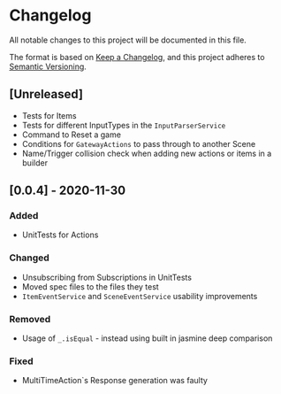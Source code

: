 # Changelog #

All notable changes to this project will be documented in this file.

The format is based on [Keep a Changelog](https://keepachangelog.com/en/1.0.0/),
and this project adheres to [Semantic Versioning](https://semver.org/spec/v2.0.0.html).

## [Unreleased] ##

- Tests for Items
- Tests for different InputTypes in the `InputParserService`
- Command to Reset a game
- Conditions for `GatewayActions` to pass through to another Scene
- Name/Trigger collision check when adding new actions or items in a builder

## [0.0.4] - 2020-11-30 ##

### Added ###

- UnitTests for Actions

### Changed ###

- Unsubscribing from Subscriptions in UnitTests
- Moved spec files to the files they test
- `ItemEventService` and `SceneEventService` usability improvements

### Removed ###

- Usage of `_.isEqual` - instead using built in jasmine deep comparison

### Fixed ###

- MultiTimeAction`s Response generation was faulty
